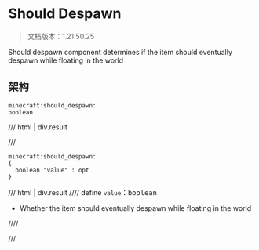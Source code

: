 # Should Despawn

> 文档版本：1.21.50.25

Should despawn component determines if the item should eventually despawn while floating in the world

## 架构

```mcschema
minecraft:should_despawn:
boolean

```

/// html | div.result

///


```mcschema
minecraft:should_despawn:
{
  boolean "value" : opt
}

```

/// html | div.result
//// define
`value`：<samp>boolean</samp>

- Whether the item should eventually despawn while floating in the world


////


///


